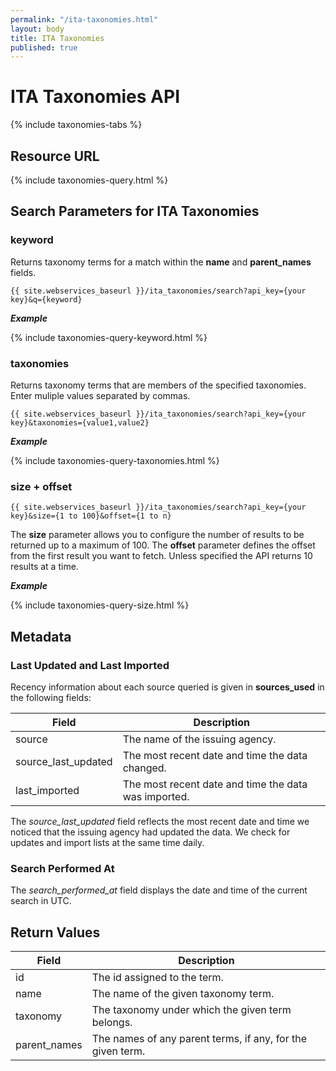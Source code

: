 ```yaml
---
permalink: "/ita-taxonomies.html"
layout: body
title: ITA Taxonomies
published: true
---
```


# ITA Taxonomies API

{% include taxonomies-tabs %}

## Resource URL

{% include taxonomies-query.html %}

## Search Parameters for ITA Taxonomies

### keyword

Returns taxonomy terms for a match within the **name** and **parent_names** fields.

    {{ site.webservices_baseurl }}/ita_taxonomies/search?api_key={your key}&q={keyword}

**_Example_**

{% include taxonomies-query-keyword.html %}

### taxonomies

Returns taxonomy terms that are members of the specified taxonomies.  Enter muliple values separated by commas.

    {{ site.webservices_baseurl }}/ita_taxonomies/search?api_key={your key}&taxonomies={value1,value2}

**_Example_**

{% include taxonomies-query-taxonomies.html %}

### size + offset

    {{ site.webservices_baseurl }}/ita_taxonomies/search?api_key={your key}&size={1 to 100}&offset={1 to n}

The **size** parameter allows you to configure the number of results to be returned up to a maximum of 100. The **offset** parameter defines the offset from the first result you want to fetch. Unless specified the API returns 10 results at a time.

**_Example_**

{% include taxonomies-query-size.html %}

## Metadata

### Last Updated and Last Imported

Recency information about each source queried is given in **sources_used** in the following fields:

| Field	| Description |
| ------| -------------|
| source | The name of the issuing agency. |
| source_last_updated | The most recent date and time the data changed. |
| last_imported | The most recent date and time the data was imported. |

The *source_last_updated* field reflects the most recent date and time we noticed that the issuing agency had updated the data. We check for updates and import lists at the same time daily.

### Search Performed At

The *search_performed_at* field displays the date and time of the current search in UTC.

## Return Values

| Field             | Description                                                     |
| ----------------- | --------------------------------------------------------------- |
| id         		| The id assigned to the term.                                    |
| name              | The name of the given taxonomy term.                            |
| taxonomy          | The taxonomy under which the given term belongs.                |
| parent_names      | The names of any parent terms, if any, for the given term.      |

